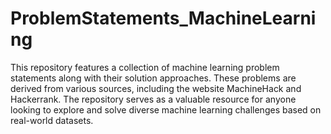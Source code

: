 # ProblemStatements_MachineLearning
This repository features a collection of machine learning problem statements along with their solution approaches. These problems are derived from various sources, including the website MachineHack and Hackerrank. The repository serves as a valuable resource for anyone looking to explore and solve diverse machine learning challenges based on real-world datasets.
